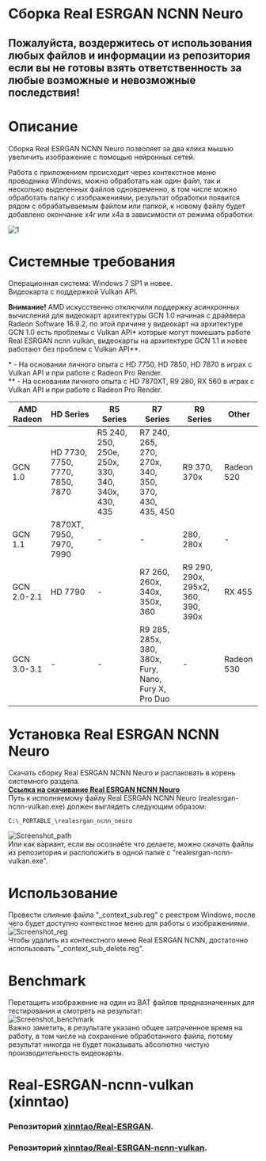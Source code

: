 # Сборка Real ESRGAN NCNN Neuro
## Пожалуйста, воздержитесь от использования любых файлов и информации из репозитория если вы не готовы взять ответственность за любые возможные и невозможные последствия!
# Описание
Сборка Real ESRGAN NCNN Neuro позволяет за два клика мышью увеличить изображение с помощью нейронных сетей.

Работа с приложением происходит через контекстное меню проводника Windows, можно обработать как один файл, так и несколько выделенных файлов одновременно, в том числе можно обработать папку с изображениями, результат обработки появится рядом с обрабатываемым файлом или папкой, к новому файлу будет добавлено окончание x4r или x4a в зависимости от режима обработки:

![1](https://user-images.githubusercontent.com/19572158/236633827-146a775c-e14d-4398-bb9d-a6850c009a0a.jpg)

# Системные требования
Операционная система: Windows 7 SP1 и новее.\
Видеокарта с поддержкой Vulkan API.

**Внимание!** AMD искусственно отключили поддержку асинхронных вычислений для видеокарт архитектуры GCN 1.0 начиная с драйвера Radeon Software 16.9.2, по этой причине у видеокарт на архитектуре GCN 1.0 есть проблемы с Vulkan API* которые могут помешать работе Real ESRGAN ncnn vulkan, видеокарты на архитектуре GCN 1.1 и новее работают без проблем с Vulkan API**.

\* - На основании личного опыта с HD 7750, HD 7850, HD 7870 в играх с Vulkan API и при работе с Radeon Pro Render.\
\** - На основании личного опыта с HD 7870XT, R9 280, RX 560 в играх с Vulkan API и при работе с Radeon Pro Render.

|AMD Radeon|HD Series|R5 Series|R7 Series|R9 Series|Other|
|---|---|---|---|---|---|
|GCN 1.0|HD 7730, 7750, 7770, 7850, 7870|R5 240, 250, 250e, 250x, 330, 340, 340x, 430, 435|R7 240, 265, 270, 270x, 340, 350, 370, 430, 435, 450|R9 370, 370x|Radeon 520|
|GCN 1.1|7870XT, 7950, 7970, 7990|-|-|280, 280x|-|
|GCN 2.0-2.1|HD 7790|-|R7 260, 260x, 340x, 350x, 360|R9 290, 290x, 295x2, 360, 390, 390x|RX 455|
|GCN 3.0-3.1|-|-|R9 285, 285x, 380, 380x, Fury, Nano, Fury X, Pro Duo|-|Radeon 530|

# Установка Real ESRGAN NCNN Neuro
Скачать сборку Real ESRGAN NCNN Neuro и распаковать в корень системного разделa.\
**[Ссылка на скачивание Real ESRGAN NCNN Neuro](https://github.com/Shedou/Neuro/releases/tag/esrgan_v2)**\
Путь к исполняемому файлу Real ESRGAN NCNN Neuro (realesrgan-ncnn-vulkan.exe) должен выглядеть следующим образом:
```
C:\_PORTABLE_\realesrgan_ncnn_neuro
```
![Screenshot_path](https://user-images.githubusercontent.com/19572158/230571049-c20d69f3-ac9d-4e34-8776-e8bf7cb4f2a3.png)\
Или как вариант, если вы осознаёте что делаете, можно скачать файлы из репозитория и расположить в одной папке с "realesrgan-ncnn-vulkan.exe".
# Использование
Провести слияние файла "_context_sub.reg" с реестром Windows, после чего будет доступно контекстное меню для работы с изображениями.\
![Screenshot_reg](https://user-images.githubusercontent.com/19572158/230574751-4f254afb-7236-4960-8ba7-3ef82d0aedf0.png)\
Чтобы удалить из контекстного меню Real ESRGAN NCNN, достаточно использовать "_context_sub_delete.reg".
# Benchmark
Перетащить изображение на один из BAT файлов предназначенных для тестирования и смотреть на результат:\
![Screenshot_benchmark](https://user-images.githubusercontent.com/19572158/230573731-509b2538-6578-4bdf-a4d4-7a03707c3f90.jpg)\
Важно заметить, в результате указано общее затраченное время на работу, в том числе на сохранение обработанного файла, потому результат никогда не будет показывать абсолютно чистую производительность видеокарты.
# Real-ESRGAN-ncnn-vulkan (xinntao)
### Репозиторий [xinntao/Real-ESRGAN](https://github.com/xinntao/Real-ESRGAN).
### Репозиторий [xinntao/Real-ESRGAN-ncnn-vulkan](https://github.com/xinntao/Real-ESRGAN-ncnn-vulkan).
